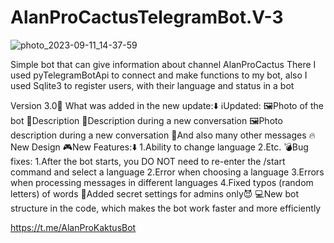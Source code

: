 # AlanProCactusTelegramBot.V-3

![photo_2023-09-11_14-37-59](https://github.com/DiyorbekJDK/AlanProCactusTelegramBot.V-3/assets/113772715/bc8ca615-102d-4c6f-96af-ae7f9fb7e04b)

Simple bot that can give information about channel AlanProCactus
There I used pyTelegramBotApi to connect and make functions to my bot, also I used Sqlite3 to register users, with their language and status in a bot

Version 3.0📂
What was added in the new update:⬇️
ℹ️Updated:
          🖼Photo of the bot
          📍Description
          📒Description during a new conversation
          🖼Photo description during a new conversation
          📝And also many other messages
🔥New Design
🎮New Features:⬇️
          1.Ability to change language
          2.Etc.
💣Bug fixes:
         1.After the bot starts, you DO NOT need to re-enter the /start command and select a language
         2.Error when choosing a language
         3.Errors when processing messages in different languages
         4.Fixed typos (random letters) of words
🎁Added secret settings for admins only😈
💻New bot structure in the code, which makes the bot work faster and more efficiently


https://t.me/AlanProKaktusBot
